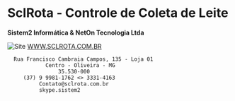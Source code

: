 # SclRota - Controle de Coleta de Leite

   **Sistem2 Informática & NetOn Tecnologia Ltda**  
   
![Site](images/sclrota.ico)  <a href="http://www.sclrota.com.br" target="_blank">WWW.SCLROTA.COM.BR</a> 
 
```
  Rua Francisco Cambraia Campos, 135 - Loja 01
            Centro - Oliveira - MG
	            35.530-000
     (37) 9 9981-1762 <> 3331-4163
          Contato@sclrota.com.br
          skype.sistem2		  
```   